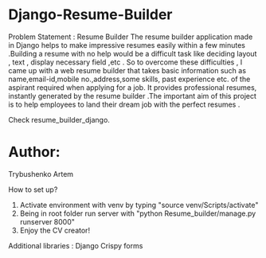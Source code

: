 # Django-Resume-Builder
Problem Statement : Resume Builder
The resume builder application made in Django helps to make impressive resumes easily within a few minutes .Building a resume with no help would be a difficult task like deciding layout , text , display necessary field ,etc . So to overcome these difficulties , I came up with a web resume builder that takes basic information such as name,email-id,mobile no.,address,some skills, past experience etc. of the aspirant required when applying for a job. It provides professional resumes, instantly generated by the resume builder .The important aim of this project is to help employees to land their dream job with the perfect resumes .

Check resume_builder_django.
# Author:
Trybushenko Artem

How to set up?
1) Activate environment with venv by typing "source venv/Scripts/activate"
2) Being in root folder run server with "python Resume_builder/manage.py runserver 8000"
3) Enjoy the CV creator!
   
Additional libraries :
   Django 
   Crispy forms
